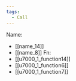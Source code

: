 ```yaml
---
tags:
  - Call
---
```

Name:
- [[name_14]]
- [[name_8]]
Fn:
- [[u7000_1_function14]]
- [[u7000_1_function6]]
- [[u7000_1_function7]]
